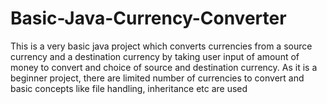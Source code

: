 # Basic-Java-Currency-Converter
This is a very basic java project which converts currencies from a source currency and a destination currency by taking user input of amount of money to convert and choice of source and destination currency. As it is a beginner project, there are limited number of currencies to convert and basic concepts like file handling, inheritance etc are used
